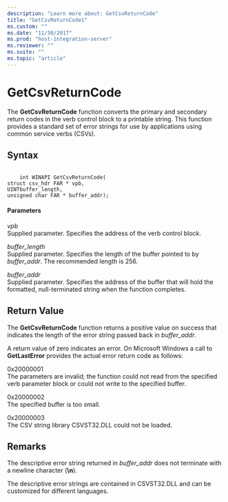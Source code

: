 ```yaml
---
description: "Learn more about: GetCsvReturnCode"
title: "GetCsvReturnCode1"
ms.custom: ""
ms.date: "11/30/2017"
ms.prod: "host-integration-server"
ms.reviewer: ""
ms.suite: ""
ms.topic: "article"
---
```

# GetCsvReturnCode
The **GetCsvReturnCode** function converts the primary and secondary return codes in the verb control block to a printable string. This function provides a standard set of error strings for use by applications using common service verbs (CSVs).  
  
## Syntax  
  
```  
  
    int WINAPI GetCsvReturnCode(   
struct csv_hdr FAR * vpb,  
UINTbuffer_length,  
unsigned char FAR * buffer_addr);  
```  
  
#### Parameters  
 *vpb*  
 Supplied parameter. Specifies the address of the verb control block.  
  
 *buffer_length*  
 Supplied parameter. Specifies the length of the buffer pointed to by *buffer_addr*. The recommended length is 256.  
  
 *buffer_addr*  
 Supplied parameter. Specifies the address of the buffer that will hold the formatted, null-terminated string when the function completes.  
  
## Return Value  
 The **GetCsvReturnCode** function returns a positive value on success that indicates the length of the error string passed back in *buffer_addr*.  
  
 A return value of zero indicates an error. On Microsoft Windows a call to **GetLastError** provides the actual error return code as follows:  
  
 0x20000001  
 The parameters are invalid; the function could not read from the specified verb parameter block or could not write to the specified buffer.  
  
 0x20000002  
 The specified buffer is too small.  
  
 0x20000003  
 The CSV string library CSVST32.DLL could not be loaded.  
  
## Remarks  
 The descriptive error string returned in *buffer_addr* does not terminate with a newline character (**\n**).  
  
 The descriptive error strings are contained in CSVST32.DLL and can be customized for different languages.
